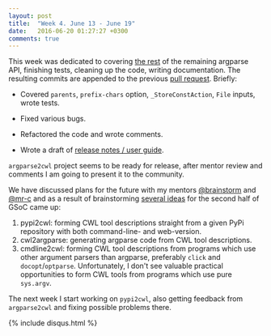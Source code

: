 ```yaml
---
layout: post
title:  "Week 4. June 13 - June 19"
date:   2016-06-20 01:27:27 +0300
comments: true
---
```

This week was dedicated to covering [the rest](https://docs.google.com/document/d/1CPcm4GLSMo4TWJYVlpIVP1Kup___6Se_DVnk73hIe8E/edit?usp=sharing) of the remaining argparse API, finishing tests, cleaning up the code, writing documentation. The resulting commits are appended to the previous [pull request](https://github.com/common-workflow-language/gxargparse/pull/9). Briefly: 

* Covered `parents`, `prefix-chars` option, `_StoreConstAction`, `File` inputs, wrote tests. 

* Fixed various bugs.

* Refactored the code and wrote comments. 

* Wrote a draft of [release notes / user guide](). 

`argparse2cwl` project seems to be ready for release, after mentor review and comments I am going to present it to the community.

We have discussed plans for the future with my mentors [@brainstorm](https://github.com/brainstorm) and [@mr-c](https://github.com/mr-c) and as a result of brainstorming [several ideas](https://docs.google.com/document/d/1y29khl9HzQy6XrL9t-IQFr_GcIZ6cOvFfLysHZ1Xqo0/edit?usp=drive_web&usp=docs_home) for the second half of GSoC came up:

1. pypi2cwl: forming CWL tool descriptions straight from a given PyPi repository with both command-line- and web-version.
2. cwl2argparse: generating argparse code from CWL tool descriptions.
3. cmdline2cwl: forming CWL tool descriptions from programs which use other argument parsers than argparse, preferably `click` and `docopt`/`optparse`. Unfortunately, I don't see valuable practical opportunities to form CWL tools from programs which use pure `sys.argv`.

The next week I start working on `pypi2cwl`, also getting feedback from `argparse2cwl` and fixing possible problems there.
  
{% include disqus.html %}

